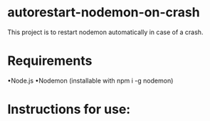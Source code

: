 # autorestart-nodemon-on-crash

This project is to restart nodemon automatically in case of a crash.

# Requirements
•Node.js
•Nodemon (installable with npm i -g nodemon)
# Instructions for use:
